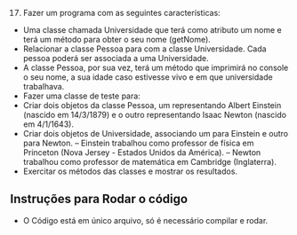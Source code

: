 17) Fazer um programa com as seguintes características:

- Uma classe chamada Universidade que terá como atributo um nome e terá um
método para obter o seu nome (getNome).
- Relacionar a classe Pessoa para com a classe Universidade. Cada pessoa
poderá ser associada a uma Universidade.
- A classe Pessoa, por sua vez, terá um método que imprimirá no console o seu
nome, a sua idade caso estivesse vivo e em que universidade trabalhava.
- Fazer uma classe de teste para:
- Criar dois objetos da classe Pessoa, um representando Albert Einstein
(nascido em 14/3/1879) e o outro representando Isaac Newton (nascido
em 4/1/1643).
- Criar dois objetos de Universidade, associando um para Einstein e outro
para Newton.
– Einstein trabalhou como professor de física em Princeton (Nova
Jersey - Estados Unidos da América).
– Newton trabalhou como professor de matemática em Cambridge
(Inglaterra).
- Exercitar os métodos das classes e mostrar os resultados.



Instruções para Rodar o código
- 
- O Código está em único arquivo, só é necessário compilar e rodar.